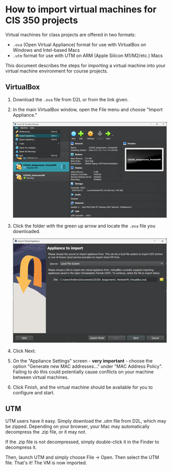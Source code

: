 # How to import virtual machines for CIS 350 projects

Virtual machines for class projects are offered in two formats:

* `.ova` (Open Virtual Appliance) format for use with VirtualBox on Windows and Intel-based Macs
* `.utm` format for use with UTM on ARM (Apple Silicon M1/M2/etc.) Macs

This document describes the steps for importing a virtual machine into your virtual machine environment for course projects.

## VirtualBox

1. Download the `.ova` file from D2L or from the link given.

1. In the main VirtualBox window, open the File menu and choose "Import Appliance."

    ![Screenshot showing the File menu open in VirtualBox](images/vbox_import_01.png)

1. Click the folder with the green up arrow and locate the `.ova` file you downloaded.

    ![Screenshot showing the Appliance to Import page](images/vbox_import_02.png)

1. Click Next.

1. On the "Appliance Settings" screen - **very important** - choose the option "Generate new MAC addresses..." under "MAC Address Policy". Failing to do this could potentially cause conflicts on your machine between virtual machines.

1. Click Finish, and the virtual machine should be available for you to configure and start.

## UTM

UTM users have it easy. Simply download the .utm file from D2L, which may be zipped. Depending on your browser, your Mac may automatically decompress the .zip file, or it may not.

If the .zip file is not decompressed, simply double-click it in the Finder to decompress it.

Then, launch UTM and simply choose File -> Open. Then select the UTM file. That's it! The VM is now imported.
